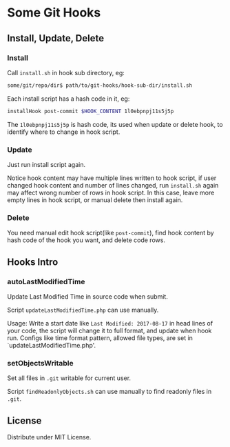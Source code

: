 # Some Git Hooks



## Install, Update, Delete


### Install

Call `install.sh` in hook sub directory, eg:

```bash
some/git/repo/dir$ path/to/git-hooks/hook-sub-dir/install.sh
```

Each install script has a hash code in it, eg:

```bash
installHook post-commit $HOOK_CONTENT 1l0ebpnpj11s5j5p
```

The `1l0ebpnpj11s5j5p` is hash code, its used when update or delete hook, to
identify where to change in hook script.


### Update

Just run install script again.

Notice hook content may have multiple lines written to hook script, if user
changed hook content and number of lines changed, run `install.sh` again may
affect wrong number of rows in hook script. In this case, leave more empty lines
in hook script, or manual delete then install again.


### Delete

You need manual edit hook script(like `post-commit`),  find hook content by hash
code of the hook you want, and delete code rows.



## Hooks Intro


### autoLastModifiedTime

Update Last Modified Time in source code when submit.

Script `updateLastModifiedTime.php` can use manually.

Usage: Write a start date like `Last Modified: 2017-08-17` in head lines of your
code, the script will change it to full format, and update when hook run.
Configs like time format pattern, allowed file types, are set in
`updateLastModifiedTime.php'.


### setObjectsWritable


Set all files in `.git` writable for current user.

Script `findReadonlyObjects.sh` can use manually to find readonly files in `.git`.



## License

Distribute under MIT License.
